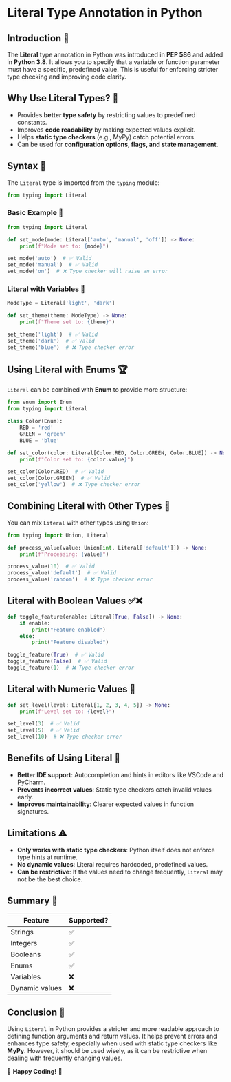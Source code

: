 # Literal Type Annotation in Python

## Introduction 📌

The **Literal** type annotation in Python was introduced in **PEP 586** and added in **Python 3.8**. It allows you to specify that a variable or function parameter must have a specific, predefined value. This is useful for enforcing stricter type checking and improving code clarity.

## Why Use Literal Types? 🤔

- Provides **better type safety** by restricting values to predefined constants.
- Improves **code readability** by making expected values explicit.
- Helps **static type checkers** (e.g., MyPy) catch potential errors.
- Can be used for **configuration options, flags, and state management**.

## Syntax 📝

The `Literal` type is imported from the `typing` module:

```python
from typing import Literal
```

### Basic Example 🎯

```python
from typing import Literal

def set_mode(mode: Literal['auto', 'manual', 'off']) -> None:
    print(f"Mode set to: {mode}")

set_mode('auto')  # ✅ Valid
set_mode('manual')  # ✅ Valid
set_mode('on')  # ❌ Type checker will raise an error
```

### Literal with Variables 🎯

```python
ModeType = Literal['light', 'dark']

def set_theme(theme: ModeType) -> None:
    print(f"Theme set to: {theme}")

set_theme('light')  # ✅ Valid
set_theme('dark')  # ✅ Valid
set_theme('blue')  # ❌ Type checker error
```

## Using Literal with Enums 🏆

`Literal` can be combined with **Enum** to provide more structure:

```python
from enum import Enum
from typing import Literal

class Color(Enum):
    RED = 'red'
    GREEN = 'green'
    BLUE = 'blue'

def set_color(color: Literal[Color.RED, Color.GREEN, Color.BLUE]) -> None:
    print(f"Color set to: {color.value}")

set_color(Color.RED)  # ✅ Valid
set_color(Color.GREEN)  # ✅ Valid
set_color('yellow')  # ❌ Type checker error
```

## Combining Literal with Other Types 🧩

You can mix `Literal` with other types using `Union`:

```python
from typing import Union, Literal

def process_value(value: Union[int, Literal['default']]) -> None:
    print(f"Processing: {value}")

process_value(10)  # ✅ Valid
process_value('default')  # ✅ Valid
process_value('random')  # ❌ Type checker error
```

## Literal with Boolean Values ✅❌

```python
def toggle_feature(enable: Literal[True, False]) -> None:
    if enable:
        print("Feature enabled")
    else:
        print("Feature disabled")

toggle_feature(True)  # ✅ Valid
toggle_feature(False)  # ✅ Valid
toggle_feature(1)  # ❌ Type checker error
```

## Literal with Numeric Values 🔢

```python
def set_level(level: Literal[1, 2, 3, 4, 5]) -> None:
    print(f"Level set to: {level}")

set_level(3)  # ✅ Valid
set_level(5)  # ✅ Valid
set_level(10)  # ❌ Type checker error
```

## Benefits of Using Literal 🎉

- **Better IDE support**: Autocompletion and hints in editors like VSCode and PyCharm.
- **Prevents incorrect values**: Static type checkers catch invalid values early.
- **Improves maintainability**: Clearer expected values in function signatures.

## Limitations ⚠️

- **Only works with static type checkers**: Python itself does not enforce type hints at runtime.
- **No dynamic values**: Literal requires hardcoded, predefined values.
- **Can be restrictive**: If the values need to change frequently, `Literal` may not be the best choice.

## Summary 📌

| Feature | Supported? |
|---------|------------|
| Strings | ✅ |
| Integers | ✅ |
| Booleans | ✅ |
| Enums | ✅ |
| Variables | ❌ |
| Dynamic values | ❌ |

## Conclusion 🎯

Using `Literal` in Python provides a stricter and more readable approach to defining function arguments and return values. It helps prevent errors and enhances type safety, especially when used with static type checkers like **MyPy**. However, it should be used wisely, as it can be restrictive when dealing with frequently changing values.

🚀 **Happy Coding!** 🚀

